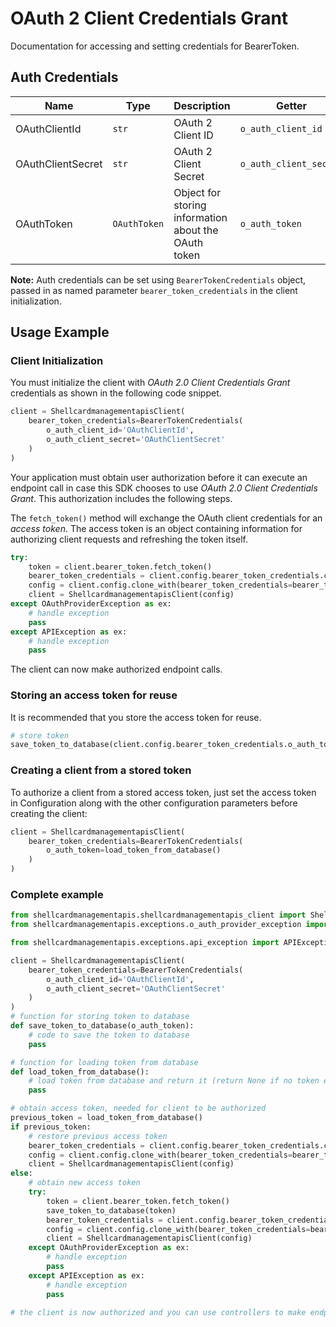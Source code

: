 
# OAuth 2 Client Credentials Grant



Documentation for accessing and setting credentials for BearerToken.

## Auth Credentials

| Name | Type | Description | Getter |
|  --- | --- | --- | --- |
| OAuthClientId | `str` | OAuth 2 Client ID | `o_auth_client_id` |
| OAuthClientSecret | `str` | OAuth 2 Client Secret | `o_auth_client_secret` |
| OAuthToken | `OAuthToken` | Object for storing information about the OAuth token | `o_auth_token` |



**Note:** Auth credentials can be set using `BearerTokenCredentials` object, passed in as named parameter `bearer_token_credentials` in the client initialization.

## Usage Example

### Client Initialization

You must initialize the client with *OAuth 2.0 Client Credentials Grant* credentials as shown in the following code snippet.

```python
client = ShellcardmanagementapisClient(
    bearer_token_credentials=BearerTokenCredentials(
        o_auth_client_id='OAuthClientId',
        o_auth_client_secret='OAuthClientSecret'
    )
)
```



Your application must obtain user authorization before it can execute an endpoint call in case this SDK chooses to use *OAuth 2.0 Client Credentials Grant*. This authorization includes the following steps.

The `fetch_token()` method will exchange the OAuth client credentials for an *access token*. The access token is an object containing information for authorizing client requests and refreshing the token itself.

```python
try:
    token = client.bearer_token.fetch_token()
    bearer_token_credentials = client.config.bearer_token_credentials.clone_with(o_auth_token=token)
    config = client.config.clone_with(bearer_token_credentials=bearer_token_credentials)
    client = ShellcardmanagementapisClient(config)
except OAuthProviderException as ex:
    # handle exception
    pass
except APIException as ex:
    # handle exception
    pass
```

The client can now make authorized endpoint calls.

### Storing an access token for reuse

It is recommended that you store the access token for reuse.

```python
# store token
save_token_to_database(client.config.bearer_token_credentials.o_auth_token)
```

### Creating a client from a stored token

To authorize a client from a stored access token, just set the access token in Configuration along with the other configuration parameters before creating the client:

```python
client = ShellcardmanagementapisClient(
    bearer_token_credentials=BearerTokenCredentials(
        o_auth_token=load_token_from_database()
    )
)
```

### Complete example



```python
from shellcardmanagementapis.shellcardmanagementapis_client import ShellcardmanagementapisClient
from shellcardmanagementapis.exceptions.o_auth_provider_exception import OAuthProviderException

from shellcardmanagementapis.exceptions.api_exception import APIException

client = ShellcardmanagementapisClient(
    bearer_token_credentials=BearerTokenCredentials(
        o_auth_client_id='OAuthClientId',
        o_auth_client_secret='OAuthClientSecret'
    )
)
# function for storing token to database
def save_token_to_database(o_auth_token):
    # code to save the token to database
    pass

# function for loading token from database
def load_token_from_database():
    # load token from database and return it (return None if no token exists)
    pass

# obtain access token, needed for client to be authorized
previous_token = load_token_from_database()
if previous_token:
    # restore previous access token
    bearer_token_credentials = client.config.bearer_token_credentials.clone_with(o_auth_token=previous_token)
    config = client.config.clone_with(bearer_token_credentials=bearer_token_credentials)
    client = ShellcardmanagementapisClient(config)
else:
    # obtain new access token
    try:
        token = client.bearer_token.fetch_token()
        save_token_to_database(token)
        bearer_token_credentials = client.config.bearer_token_credentials.clone_with(o_auth_token=token)
        config = client.config.clone_with(bearer_token_credentials=bearer_token_credentials)
        client = ShellcardmanagementapisClient(config)
    except OAuthProviderException as ex:
        # handle exception
        pass
    except APIException as ex:
        # handle exception
        pass

# the client is now authorized and you can use controllers to make endpoint calls
```


